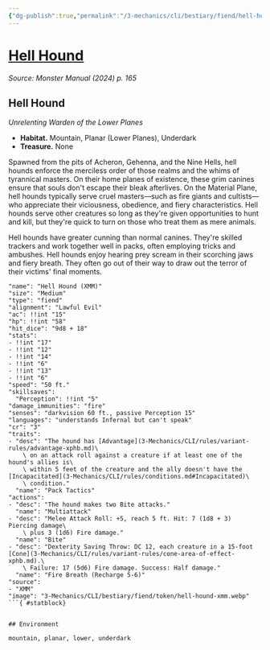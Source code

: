 ```yaml
---
{"dg-publish":true,"permalink":"/3-mechanics/cli/bestiary/fiend/hell-hound-xmm/","tags":["ttrpg-cli/compendium/src/5e/xmm","ttrpg-cli/monster/cr/3","ttrpg-cli/monster/environment/lower","ttrpg-cli/monster/environment/mountain","ttrpg-cli/monster/environment/planar","ttrpg-cli/monster/environment/underdark","ttrpg-cli/monster/size/medium","ttrpg-cli/monster/type/fiend"],"noteIcon":""}
---
```


# [Hell Hound](3-Mechanics\CLI\bestiary\fiend/hell-hound-xmm.md)
*Source: Monster Manual (2024) p. 165*  

## Hell Hound

*Unrelenting Warden of the Lower Planes*

- **Habitat.** Mountain, Planar (Lower Planes), Underdark  
- **Treasure.** None  

Spawned from the pits of Acheron, Gehenna, and the Nine Hells, hell hounds enforce the merciless order of those realms and the whims of tyrannical masters. On their home planes of existence, these grim canines ensure that souls don't escape their bleak afterlives. On the Material Plane, hell hounds typically serve cruel masters—such as fire giants and cultists—who appreciate their viciousness, obedience, and fiery characteristics. Hell hounds serve other creatures so long as they're given opportunities to hunt and kill, but they're quick to turn on those who treat them as mere animals.

Hell hounds have greater cunning than normal canines. They're skilled trackers and work together well in packs, often employing tricks and ambushes. Hell hounds enjoy hearing prey scream in their scorching jaws and fiery breath. They often go out of their way to draw out the terror of their victims' final moments.

```statblock
"name": "Hell Hound (XMM)"
"size": "Medium"
"type": "fiend"
"alignment": "Lawful Evil"
"ac": !!int "15"
"hp": !!int "58"
"hit_dice": "9d8 + 18"
"stats":
- !!int "17"
- !!int "12"
- !!int "14"
- !!int "6"
- !!int "13"
- !!int "6"
"speed": "50 ft."
"skillsaves":
  "Perception": !!int "5"
"damage_immunities": "fire"
"senses": "darkvision 60 ft., passive Perception 15"
"languages": "understands Infernal but can't speak"
"cr": "3"
"traits":
- "desc": "The hound has [Advantage](3-Mechanics/CLI/rules/variant-rules/advantage-xphb.md)\
    \ on an attack roll against a creature if at least one of the hound's allies is\
    \ within 5 feet of the creature and the ally doesn't have the [Incapacitated](3-Mechanics/CLI/rules/conditions.md#Incapacitated)\
    \ condition."
  "name": "Pack Tactics"
"actions":
- "desc": "The hound makes two Bite attacks."
  "name": "Multiattack"
- "desc": "Melee Attack Roll: +5, reach 5 ft. Hit: 7 (1d8 + 3) Piercing damage\
    \ plus 3 (1d6) Fire damage."
  "name": "Bite"
- "desc": "Dexterity Saving Throw: DC 12, each creature in a 15-foot [Cone](3-Mechanics/CLI/rules/variant-rules/cone-area-of-effect-xphb.md).\
    \ Failure: 17 (5d6) Fire damage. Success: Half damage."
  "name": "Fire Breath (Recharge 5-6)"
"source":
- "XMM"
"image": "3-Mechanics/CLI/bestiary/fiend/token/hell-hound-xmm.webp"
```{ #statblock}


## Environment

mountain, planar, lower, underdark